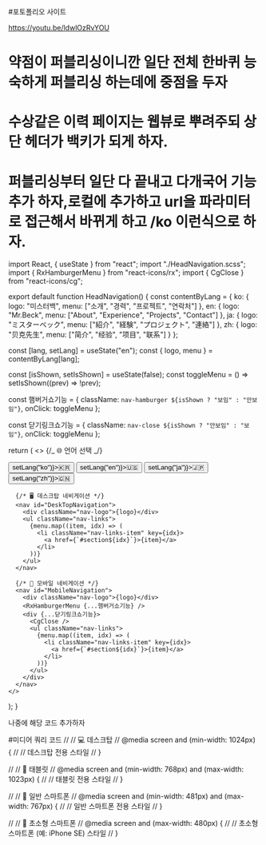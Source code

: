#포토폴리오 사이트

https://youtu.be/ldwlOzRvYOU

# 약점이 퍼블리싱이니깐 일단 전체 한바퀴 능숙하게 퍼블리싱 하는데에 중점을 두자

# 수상같은 이력 페이지는 웹뷰로 뿌려주되 상단 헤더가 백키가 되게 하자.

# 퍼블리싱부터 일단 다 끝내고 다개국어 기능 추가 하자,로컬에 추가하고 url을 파라미터로 접근해서 바뀌게 하고 /ko 이런식으로 하자.

import React, { useState } from "react";
import "./HeadNavigation.scss";
import { RxHamburgerMenu } from "react-icons/rx";
import { CgClose } from "react-icons/cg";

export default function HeadNavigation() {
const contentByLang = {
ko: { logo: "미스터백", menu: ["소개", "경력", "프로젝트", "연락처"] },
en: { logo: "Mr.Beck", menu: ["About", "Experience", "Projects", "Contact"] },
ja: { logo: "ミスターベック", menu: ["紹介", "経験", "プロジェクト", "連絡"] },
zh: { logo: "贝克先生", menu: ["简介", "经验", "项目", "联系"] }
};

const [lang, setLang] = useState("en");
const { logo, menu } = contentByLang[lang];

const [isShown, setIsShown] = useState(false);
const toggleMenu = () => setIsShown((prev) => !prev);

const 햄버거쇼기능 = {
className: `nav-hamburger ${isShown ? "보임" : "안보임"}`,
onClick: toggleMenu
};

const 닫기링크쇼기능 = {
className: `nav-close ${isShown ? "안보임" : "보임"}`,
onClick: toggleMenu
};

return (
<>
{/_ 🌐 언어 선택 _/}

<div style={{ position: "fixed", top: 10, right: 10 }}>
<button onClick={() => setLang("ko")}>🇰🇷</button>
<button onClick={() => setLang("en")}>🇺🇸</button>
<button onClick={() => setLang("ja")}>🇯🇵</button>
<button onClick={() => setLang("zh")}>🇨🇳</button>
</div>

      {/* 🖥️ 데스크탑 네비게이션 */}
      <nav id="DeskTopNavigation">
        <div className="nav-logo">{logo}</div>
        <ul className="nav-links">
          {menu.map((item, idx) => (
            <li className="nav-links-item" key={idx}>
              <a href={`#section${idx}`}>{item}</a>
            </li>
          ))}
        </ul>
      </nav>

      {/* 📱 모바일 네비게이션 */}
      <nav id="MobileNavigation">
        <div className="nav-logo">{logo}</div>
        <RxHamburgerMenu {...햄버거쇼기능} />
        <div {...닫기링크쇼기능}>
          <CgClose />
          <ul className="nav-links">
            {menu.map((item, idx) => (
              <li className="nav-links-item" key={idx}>
                <a href={`#section${idx}`}>{item}</a>
              </li>
            ))}
          </ul>
        </div>
      </nav>
    </>

);
}

나중에 해당 코드 추가하자

#미디어 쿼리 코드
// // 💻 데스크탑
// @media screen and (min-width: 1024px) {
// // 데스크탑 전용 스타일
// }

// // 📒 태블릿
// @media screen and (min-width: 768px) and (max-width: 1023px) {
// // 태블릿 전용 스타일
// }

// // 📱 일반 스마트폰
// @media screen and (min-width: 481px) and (max-width: 767px) {
// // 일반 스마트폰 전용 스타일
// }

// // 📱 초소형 스마트폰
// @media screen and (max-width: 480px) {
// // 초소형 스마트폰 (예: iPhone SE) 스타일
// }
